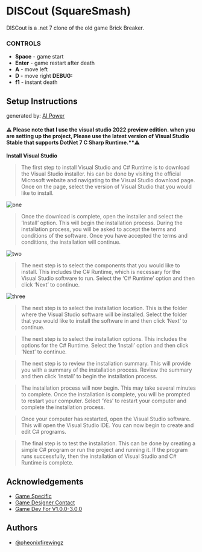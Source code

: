 # DISCout (SquareSmash)
 DISCout is a .net 7 clone of the old game Brick Breaker.

### CONTROLS
  - **Space** - game start
  - **Enter** - game restart after death
  - **A** - move left
  - **D** - move right
  **DEBUG:**
  - **f1** - instant death

## Setup Instructions

generated by: [AI Power](https://aipower.app/instructions-generator/)

#### ⚠️ Please note that I use the visual studio 2022 preview edition. when you are setting up the project, Please use the latest version of Visual Studio Stable that supports DotNet 7 C Sharp Runtime.**⚠️

**Install Visual Studio**

  > The first step to install Visual Studio and C# Runtime is to download the Visual Studio installer. his can be done by visiting the official Microsoft website and navigating to the Visual Studio download page. Once on the page, select the version of Visual Studio that you would like to install.
  
  ![one](https://github.com/DISC-Manchester/SquareSmash/blob/dev/Markup/Screenshot%20(38).png?raw=true)

  > Once the download is complete, open the installer and select the ‘Install’ option. 
  This will begin the installation process. During the installation process, you will be asked to accept the terms and conditions of the software. Once you have accepted the terms and conditions, the installation will continue.

  ![two](https://github.com/DISC-Manchester/SquareSmash/blob/dev/Markup/Screenshot%20(39).png?raw=true)

  > The next step is to select the components that you would like to install. This includes the C# Runtime, which is necessary for the Visual Studio software to run. Select the ‘C# Runtime’ option and then click ‘Next’ to continue.

  ![three](https://github.com/DISC-Manchester/SquareSmash/blob/dev/Markup/Screenshot%20(40).png?raw=true)

  > The next step is to select the installation location. This is the folder where the Visual Studio software will be installed. Select the folder that you would like to install the software in and then click ‘Next’ to continue.


  > The next step is to select the installation options. This includes the options for the C# Runtime. Select the ‘Install’ option and then click ‘Next’ to continue.


  > The next step is to review the installation summary. This will provide you with a summary of the installation process. Review the summary and then click ‘Install’ to begin the installation process.


  > The installation process will now begin. This may take several minutes to complete. Once the installation is complete, you will be prompted to restart your computer. Select ‘Yes’ to restart your computer and complete the installation process.

  > Once your computer has restarted, open the Visual Studio software. This will open the Visual Studio IDE. You can now begin to create and edit C# programs.

  > The final step is to test the installation. This can be done by creating a simple C# program or run the project and running it. If the program runs successfully, then the installation of Visual Studio and C# Runtime is complete.
## Acknowledgements

 - [Game Specific](https://docs.google.com/document/d/1EFHeB4-POnjTmH4MVEYKDxYG5MTCR8tqRm5MbjNRGF0/edit?usp=sharing)
 - [Game Designer Contact](mailto:ezra.r@disc.ac.uk)
 - [Game Dev For V1.0.0-3.0.0](mailto:lukethemodded@gmail.com)
## Authors

- [@pheonixfirewingz](https://www.github.com/pheonixfirewingz)